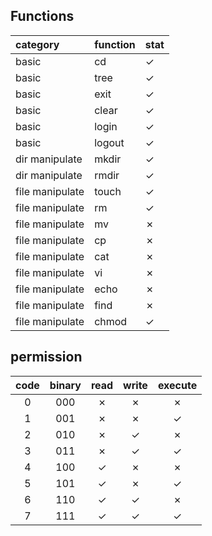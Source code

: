 ## Functions

| category        | function | stat    |
| :-------------- | :------- | :------ |
| basic           | cd       | &check; |
| basic           | tree     | &check; |
| basic           | exit     | &check; |
| basic           | clear    | &check; |
| basic           | login    | &check; |
| basic           | logout   | &check; |
| dir manipulate  | mkdir    | &check; |
| dir manipulate  | rmdir    | &check; |
| file manipulate | touch    | &check; |
| file manipulate | rm       | &check; |
| file manipulate | mv       | &cross; |
| file manipulate | cp       | &cross; |
| file manipulate | cat      | &cross; |
| file manipulate | vi       | &cross; |
| file manipulate | echo     | &cross; |
| file manipulate | find     | &cross; |
| file manipulate | chmod    | &check; |



## permission

| code  | binary |  read   |  write  | execute |
| :---: | :----: | :-----: | :-----: | :-----: |
|   0   |  000   | &cross; | &cross; | &cross; |
|   1   |  001   | &cross; | &cross; | &check; |
|   2   |  010   | &cross; | &check; | &cross; |
|   3   |  011   | &cross; | &check; | &check; |
|   4   |  100   | &check; | &cross; | &cross; |
|   5   |  101   | &check; | &cross; | &check; |
|   6   |  110   | &check; | &check; | &cross; |
|   7   |  111   | &check; | &check; | &check; |